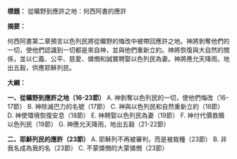 **標題：** 從曠野到應許之地：何西阿書的應許

**摘要：**

何西阿書第二章預言以色列民將從曠野的悔改中被帶回應許之地。神將剝奪他們的一切，使他們認識到一切都是來自神，並與他們重新立約。神將恢復與大自然的關係，並以仁義、公平、慈愛、憐憫和誠實聘娶以色列民為妻。神將應允天降雨，地出五穀，供應耶穌列民。

**大綱：**

**一、從曠野到應許之地（16-23節）**
    A. 神剝奪以色列民的一切，使他們悔改（16-17節）
    B. 神除滅巴力的名號（17節）
    C. 神與以色列民和自然重新立約（18節）
    D. 神使環境恢復安息（18節）
    E. 神聘娶以色列民為妻（19節）
    F. 神付代價救贖以色列民（19節）
    G. 神應允天降雨，地出五穀（21-22節）

**二、耶穌列民的應許（23節）**
    A. 耶穌列不再被審判，而是被栽種（23節）
    B. 非我名成為我的名（23節）
    C. 不蒙憐憫的大蒙憐憫（23節）
